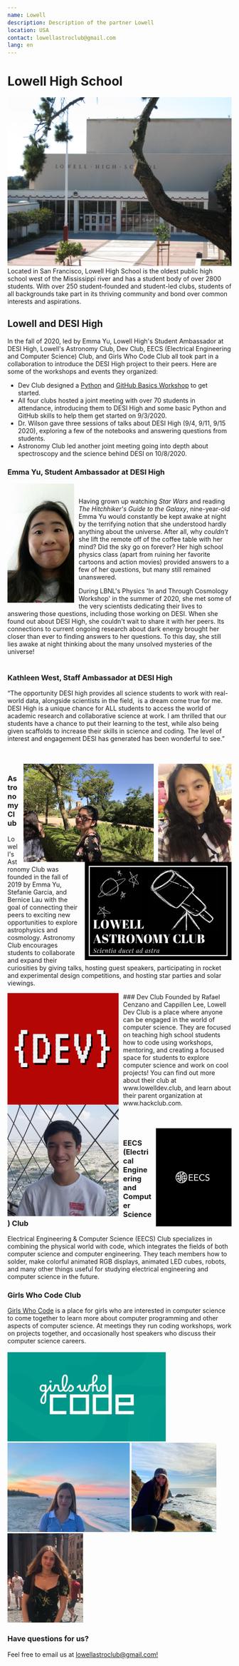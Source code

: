 ```yaml
---
name: Lowell
description: Description of the partner Lowell
location: USA
contact: lowellastroclub@gmail.com
lang: en
---
```

# Lowell High School
![](assets/img/partners/Lowell/LowellHighSchoolMainEntranceFromEuclyptausStreet.jpg)
Located in San Francisco, Lowell High School is the oldest public high school west of the Mississippi river and has a student body of over 2800 students. With over 250 student-founded and student-led clubs, students of all backgrounds take part in its thriving community and bond over common interests and aspirations. 

## Lowell and DESI High
In the fall of 2020, led by Emma Yu, Lowell High's Student Ambassador at DESI High, Lowell's Astronomy Club, Dev Club, EECS (Electrical Engineering and Computer Science) Club, and Girls Who Code Club all took part in a collaboration to introduce the DESI High project to their peers. Here are some of the workshops and events they organized:

- Dev Club designed a [Python](https://www.lowelldev.club/workshop/desi-python-intro) and [GitHub Basics Workshop](https://www.lowelldev.club/workshop/github-intro) to get started.
- All four clubs hosted a joint meeting with over 70 students in attendance, introducing them to DESI High and some basic Python and GitHub skills to help them get started on 9/3/2020.
- Dr. Wilson gave three sessions of talks about DESI High (9/4, 9/11, 9/15 2020), exploring a few of the notebooks and answering questions from students.
- Astronomy Club led another joint meeting going into depth about spectroscopy and the science behind DESI on 10/8/2020.

### Emma Yu, Student Ambassador at DESI High
<img style="float: left; margin-right: 10px; width: 150px;" src="assets/img/partners/Lowell/emma.jpg"  /><br/>

Having grown up watching *Star Wars* and reading *The Hitchhiker's Guide to the Galaxy*, nine-year-old Emma Yu would constantly be kept awake at night by the terrifying notion that she understood hardly anything about the universe. After all, why *couldn't* she lift the remote off of the coffee table with her mind? Did the sky go on forever? Her high school physics class (apart from ruining her favorite cartoons and action movies) provided answers to a few of her questions, but many still remained unanswered.

During LBNL's Physics 'In and Through Cosmology Workshop' in the summer of 2020, she met some of the very scientists dedicating their lives to answering those questions, including those working on DESI. When she found out about DESI High, she couldn't wait to share it with her peers. Its connections to current ongoing research about dark energy brought her closer than ever to finding answers to her questions. To this day, she still lies awake at night thinking about the many unsolved mysteries of the universe!
<br/><br/>

### Kathleen West, Staff Ambassador at DESI High
“The opportunity DESI high provides all science students to work with real-world data, alongside scientists in the field, 
is a dream come true for me.  DESI High is a unique chance for ALL students to access the world of academic research
and collaborative science at work.  I am thrilled that our students have a chance to put their learning to the test, while
also being given scaffolds to increase their skills in science and coding. The level of interest and engagement DESI
has generated has been wonderful to see.”

<br/><br/>
<img style="float: right; margin-left: 10px; height: 220px;" src="assets/img/partners/Lowell/bernice.jpg">
<img style="float: right; margin-left: 10px; height: 220px;" src="assets/img/partners/Lowell/stefanie.jpg">
<img style="float: right; margin-left: 10px; height: 220px;" src="assets/img/partners/Lowell/astronomyLogo.jpg">

### Astronomy Club
Lowell's Astronomy Club was founded in the fall of 2019 by Emma Yu, Stefanie Garcia, and Bernice Lau with the goal of connecting their peers to exciting new opportunities to explore astrophysics and cosmology. Astronomy Club encourages students to collaborate and expand their curiosities by giving talks, hosting guest speakers, participating in rocket and experimental design competitions, and hosting star parties and solar viewings.


<img style="float: left; margin-right: 10px; height: 250px;"  src="assets/img/partners/Lowell/devLogo.png">
<img style="float: left; margin-right: 10px; height: 250px;" src="assets/img/partners/Lowell/rafael.jpg">
### Dev Club
Founded by Rafael Cenzano and Cappillen Lee, Lowell Dev Club is a place where anyone can be engaged in the world of computer science. They are focused on teaching high school students how to code using workshops, mentoring, and creating a focused space for students to explore computer science and work on cool projects! You can find out more about their club at www.lowelldev.club, and learn about their parent organization at www.hackclub.com.

<br/><br/>
<img style="float: right; margin-left: 10px; height: 220px;" src="assets/img/partners/Lowell/eecs-logo-dark-maxwell-xu.png">
### EECS (Electrical Engineering and Computer Science) Club
Electrical Engineering & Computer Science (EECS) Club specializes in combining the physical world with code, which integrates the fields of both computer science and computer engineering. They teach members how to solder, make colorful animated RGB displays, animated LED cubes, robots, and many other things useful for studying electrical engineering and computer science in the future.

### Girls Who Code Club
[Girls Who Code](https://girlswhocode.com/) is a place for girls who are interested in computer science to come together to learn more about computer programming and other aspects of computer science. At meetings they run coding workshops, work on projects together, and occasionally host speakers who discuss their computer science careers.
<br/><br/>
<img style="height: 200px;" src="assets/img/partners/Lowell/GWC_SEO_Logo.png">
<img style="height: 200px;" src="assets/img/partners/Lowell/claire.JPG">
<img style="height: 200px;" src="assets/img/partners/Lowell/reily.jpg">
<img style="height: 200px;" src="assets/img/partners/Lowell/andrea.jpg">

### Have questions for us?
Feel free to email us at [lowellastroclub@gmail.com!](mailto:lowellastroclub@gmail.com)